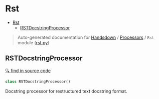 # Rst

- [Rst](#rst)
  - [RSTDocstringProcessor](#rstdocstringprocessor)

> Auto-generated documentation for [Handsdown](./README.md#modules) / [Processors](./handsdown_processors_index.md) / `Rst` module ([rst.py](../handsdown/processors/rst.py))

## RSTDocstringProcessor

[🔍 find in source code](../handsdown/processors/rst.py#L7)

```python
class RSTDocstringProcessor()
```

Docstring processor for restructured text docstring format.
